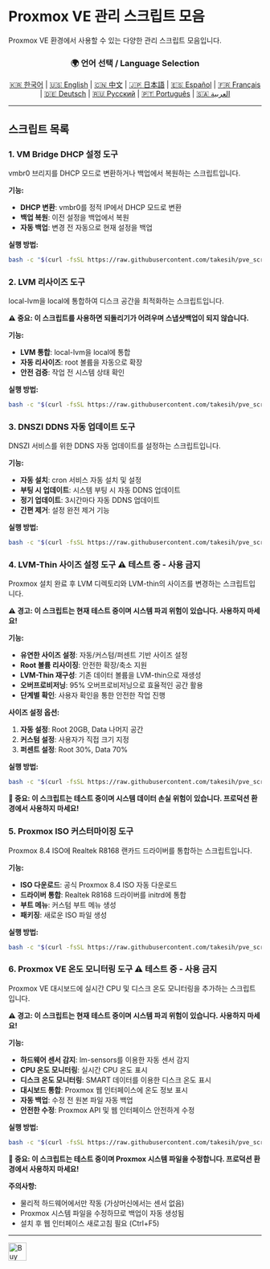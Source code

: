 # Proxmox VE 관리 스크립트 모음
Proxmox VE 환경에서 사용할 수 있는 다양한 관리 스크립트 모음입니다.

<div align="center">
  <h3>🌍 언어 선택 / Language Selection</h3>
  <a href="README.md">🇰🇷 한국어</a> |
  <a href="README_EN.md">🇺🇸 English</a> |
  <a href="README_CN.md">🇨🇳 中文</a> |
  <a href="README_JP.md">🇯🇵 日本語</a> |
  <a href="README_ES.md">🇪🇸 Español</a> |
  <a href="README_FR.md">🇫🇷 Français</a> |
  <a href="README_DE.md">🇩🇪 Deutsch</a> |
  <a href="README_RU.md">🇷🇺 Русский</a> |
  <a href="README_PT.md">🇵🇹 Português</a> |
  <a href="README_AR.md">🇸🇦 العربية</a>
</div>

---

## 스크립트 목록

### 1. VM Bridge DHCP 설정 도구
vmbr0 브리지를 DHCP 모드로 변환하거나 백업에서 복원하는 스크립트입니다.

**기능:**
- **DHCP 변환**: vmbr0를 정적 IP에서 DHCP 모드로 변환
- **백업 복원**: 이전 설정을 백업에서 복원
- **자동 백업**: 변경 전 자동으로 현재 설정을 백업

**실행 방법:**
```bash
bash -c "$(curl -fsSL https://raw.githubusercontent.com/takesih/pve_script/main/pve_vmbr0_dhcp.sh)"
```

### 2. LVM 리사이즈 도구
local-lvm을 local에 통합하여 디스크 공간을 최적화하는 스크립트입니다.

**⚠️ 중요: 이 스크립트를 사용하면 되돌리기가 어려우며 스냅샷백업이 되지 않습니다.**

**기능:**
- **LVM 통합**: local-lvm을 local에 통합
- **자동 리사이즈**: root 볼륨을 자동으로 확장
- **안전 검증**: 작업 전 시스템 상태 확인

**실행 방법:**
```bash
bash -c "$(curl -fsSL https://raw.githubusercontent.com/takesih/pve_script/main/pve_lvm_resize.sh)"
```

### 3. DNSZI DDNS 자동 업데이트 도구
DNSZI 서비스를 위한 DDNS 자동 업데이트를 설정하는 스크립트입니다.

**기능:**
- **자동 설치**: cron 서비스 자동 설치 및 설정
- **부팅 시 업데이트**: 시스템 부팅 시 자동 DDNS 업데이트
- **정기 업데이트**: 3시간마다 자동 DDNS 업데이트
- **간편 제거**: 설정 완전 제거 기능

**실행 방법:**
```bash
bash -c "$(curl -fsSL https://raw.githubusercontent.com/takesih/pve_script/main/dnszi_ddns_setup.sh)"
```

### 4. LVM-Thin 사이즈 설정 도구 ⚠️ **테스트 중 - 사용 금지**
Proxmox 설치 완료 후 LVM 디렉토리와 LVM-thin의 사이즈를 변경하는 스크립트입니다.

**⚠️ 경고: 이 스크립트는 현재 테스트 중이며 시스템 파괴 위험이 있습니다. 사용하지 마세요!**

**기능:**
- **유연한 사이즈 설정**: 자동/커스텀/퍼센트 기반 사이즈 설정
- **Root 볼륨 리사이징**: 안전한 확장/축소 지원
- **LVM-Thin 재구성**: 기존 데이터 볼륨을 LVM-thin으로 재생성
- **오버프로비저닝**: 95% 오버프로비저닝으로 효율적인 공간 활용
- **단계별 확인**: 사용자 확인을 통한 안전한 작업 진행

**사이즈 설정 옵션:**
1. **자동 설정**: Root 20GB, Data 나머지 공간
2. **커스텀 설정**: 사용자가 직접 크기 지정
3. **퍼센트 설정**: Root 30%, Data 70%

**실행 방법:**
```bash
bash -c "$(curl -fsSL https://raw.githubusercontent.com/takesih/pve_script/main/pve_lvm_thin_setup.sh)"
```

**🚨 중요: 이 스크립트는 테스트 중이며 시스템 데이터 손실 위험이 있습니다. 프로덕션 환경에서 사용하지 마세요!**

### 5. Proxmox ISO 커스터마이징 도구
Proxmox 8.4 ISO에 Realtek R8168 랜카드 드라이버를 통합하는 스크립트입니다.

**기능:**
- **ISO 다운로드**: 공식 Proxmox 8.4 ISO 자동 다운로드
- **드라이버 통합**: Realtek R8168 드라이버를 initrd에 통합
- **부트 메뉴**: 커스텀 부트 메뉴 생성
- **패키징**: 새로운 ISO 파일 생성

**실행 방법:**
```bash
bash -c "$(curl -fsSL https://raw.githubusercontent.com/takesih/pve_script/main/proxmox_iso_customize.sh)"
```

### 6. Proxmox VE 온도 모니터링 도구 ⚠️ **테스트 중 - 사용 금지**
Proxmox VE 대시보드에 실시간 CPU 및 디스크 온도 모니터링을 추가하는 스크립트입니다.

**⚠️ 경고: 이 스크립트는 현재 테스트 중이며 시스템 파괴 위험이 있습니다. 사용하지 마세요!**

**기능:**
- **하드웨어 센서 감지**: lm-sensors를 이용한 자동 센서 감지
- **CPU 온도 모니터링**: 실시간 CPU 온도 표시
- **디스크 온도 모니터링**: SMART 데이터를 이용한 디스크 온도 표시
- **대시보드 통합**: Proxmox 웹 인터페이스에 온도 정보 표시
- **자동 백업**: 수정 전 원본 파일 자동 백업
- **안전한 수정**: Proxmox API 및 웹 인터페이스 안전하게 수정

**실행 방법:**
```bash
bash -c "$(curl -fsSL https://raw.githubusercontent.com/takesih/pve_script/main/pve_temperature_monitor.sh)"
```

**🚨 중요: 이 스크립트는 테스트 중이며 Proxmox 시스템 파일을 수정합니다. 프로덕션 환경에서 사용하지 마세요!**

**주의사항:**
- 물리적 하드웨어에서만 작동 (가상머신에서는 센서 없음)
- Proxmox 시스템 파일을 수정하므로 백업이 자동 생성됨
- 설치 후 웹 인터페이스 새로고침 필요 (Ctrl+F5)

---

<a href='https://ko-fi.com/R6R71ILZQL' target='_blank'><img height='36' style='border:0px;height:36px;' src='https://storage.ko-fi.com/cdn/kofi3.png?v=6' border='0' alt='Buy Me a Coffee at ko-fi.com' /></a>



 